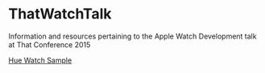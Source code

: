 # ThatWatchTalk
Information and resources pertaining to the Apple Watch Development talk at That Conference 2015

[Hue Watch Sample](https://github.com/snydercoder/HueWatchSample)
